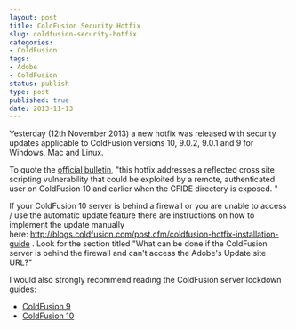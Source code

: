 ```yaml
---
layout: post
title: ColdFusion Security Hotfix
slug: coldfusion-security-hotfix
categories:
- ColdFusion
tags:
- Adobe
- ColdFusion
status: publish
type: post
published: true
date: 2013-11-13
---
```

<p>Yesterday (12th November 2013) a new hotfix was released with security updates applicable to ColdFusion versions 10, 9.0.2, 9.0.1 and 9 for Windows, Mac and Linux.</p>
<p>To quote the <a title="ColdFusion security update bulletin" href="http://www.adobe.com/support/security/bulletins/apsb13-27.html" target="_blank">official bulletin</a>, "this hotfix addresses a reflected cross site scripting vulnerability that could be exploited by a remote, authenticated user on ColdFusion 10 and earlier when the CFIDE directory is exposed. "</p>
<p>If your ColdFusion 10 server is behind a firewall or you are unable to access / use the automatic update feature there are instructions on how to implement the update manually here: <a title="ColdFusion 10 Hotfix Installation Guide" href="http://blogs.coldfusion.com/post.cfm/coldfusion-hotfix-installation-guide" target="_blank">http://blogs.coldfusion.com/post.cfm/coldfusion-hotfix-installation-guide</a> . Look for the section titled "What can be done if the ColdFusion server is behind the firewall and can't access the Adobe's Update site URL?"</p>
<p>I would also strongly recommend reading the ColdFusion server lockdown guides:</p>
<ul>
<li><a title="ColdFusion 9 server lockdown guide" href="http://www.adobe.com/content/dam/Adobe/en/products/coldfusion/pdfs/91025512-cf9-lockdownguide-wp-ue.pdf" target="_blank">ColdFusion 9</a></li>
<li><a title="ColdFusion 10 server lockdown guide" href="http://www.adobe.com/content/dam/Adobe/en/products/coldfusion/pdfs/cf10/cf10-lockdown-guide.pdf" target="_blank">ColdFusion 10</a></li>
</ul>
